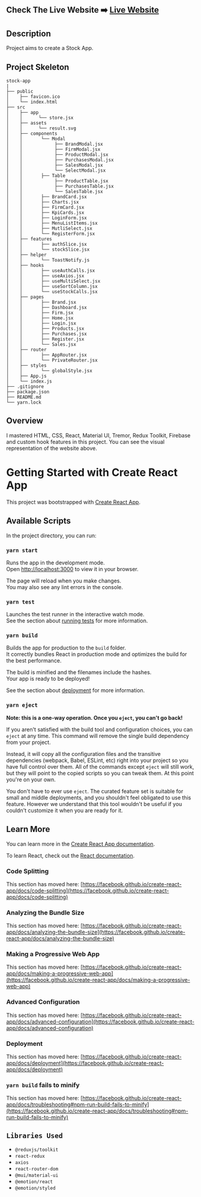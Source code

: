 ## Check The Live Website ➡️ [Live Website]("https://stock-app-gules.vercel.app/")

## Description

Project aims to create a Stock App.

## Project Skeleton

    stock-app
    |
    ├── public
    │    ├── favicon.ico
    │    └── index.html
    ├── src
    │    ├── app
    │    │      └── store.jsx
    │    ├── assets
    │    │      └── result.svg
    │    ├── components
    │    │       └── Modal
    │    │            ├── BrandModal.jsx
    │    │            ├── FirmModal.jsx
    │    │            ├── ProductModal.jsx
    │    │            ├── PurchasesModal.jsx
    │    │            ├── SalesModal.jsx
    │    │            └── SelectModal.jsx
    │    │       ├── Table
    │    │            ├── ProductTable.jsx
    │    │            ├── PurchasesTable.jsx
    │    │            └── SalesTable.jsx
    │    │       ├── BrandCard.jsx
    │    │       ├── Charts.jsx
    │    │       ├── FirmCard.jsx
    │    │       ├── KpiCards.jsx
    │    │       ├── LoginForm.jsx
    │    │       ├── MenuListItems.jsx
    │    │       ├── MutliSelect.jsx
    │    │       └── RegisterForm.jsx
    │    ├── features
    │    │       ├── authSlice.jsx
    │    │       └── stockSlice.jsx
    │    ├── helper
    │    │       └── ToastNotify.js
    │    ├── hooks
    │    │       ├── useAuthCalls.jsx
    │    │       ├── useAxios.jsx
    │    │       ├── useMultiSelect.jsx
    │    │       ├── useSortColumn.jsx
    │    │       └── useStockCalls.jsx
    │    ├── pages
    │    │       ├── Brand.jsx
    │    │       ├── Dashboard.jsx
    │    │       ├── Firm.jsx
    │    │       ├── Home.jsx
    │    │       ├── Login.jsx
    │    │       ├── Products.jsx
    │    │       ├── Purchases.jsx
    │    │       ├── Register.jsx
    │    │       └── Sales.jsx
    │    ├── router
    │    │       ├── AppRouter.jsx
    │    │       └── PrivateRouter.jsx
    │    ├── styles
    │    │       └── globalStyle.jsx
    │    ├── App.js
    │    └── index.js
    ├── .gitignore
    ├── package.json
    ├── README.md
    └── yarn.lock

## Overview

I mastered HTML, CSS, React, Material UI, Tremor, Redux Toolkit, Firebase and custom hook features in this project. You can see the visual representation of the website above.

# Getting Started with Create React App

This project was bootstrapped with [Create React App](https://github.com/facebook/create-react-app).

## Available Scripts

In the project directory, you can run:

### `yarn start`

Runs the app in the development mode.\
Open [http://localhost:3000](http://localhost:3000) to view it in your browser.

The page will reload when you make changes.\
You may also see any lint errors in the console.

### `yarn test`

Launches the test runner in the interactive watch mode.\
See the section about [running tests](https://facebook.github.io/create-react-app/docs/running-tests) for more information.

### `yarn build`

Builds the app for production to the `build` folder.\
It correctly bundles React in production mode and optimizes the build for the best performance.

The build is minified and the filenames include the hashes.\
Your app is ready to be deployed!

See the section about [deployment](https://facebook.github.io/create-react-app/docs/deployment) for more information.

### `yarn eject`

**Note: this is a one-way operation. Once you `eject`, you can't go back!**

If you aren't satisfied with the build tool and configuration choices, you can `eject` at any time. This command will remove the single build dependency from your project.

Instead, it will copy all the configuration files and the transitive dependencies (webpack, Babel, ESLint, etc) right into your project so you have full control over them. All of the commands except `eject` will still work, but they will point to the copied scripts so you can tweak them. At this point you're on your own.

You don't have to ever use `eject`. The curated feature set is suitable for small and middle deployments, and you shouldn't feel obligated to use this feature. However we understand that this tool wouldn't be useful if you couldn't customize it when you are ready for it.

## Learn More

You can learn more in the [Create React App documentation](https://facebook.github.io/create-react-app/docs/getting-started).

To learn React, check out the [React documentation](https://reactjs.org/).

### Code Splitting

This section has moved here: [https://facebook.github.io/create-react-app/docs/code-splitting](https://facebook.github.io/create-react-app/docs/code-splitting)

### Analyzing the Bundle Size

This section has moved here: [https://facebook.github.io/create-react-app/docs/analyzing-the-bundle-size](https://facebook.github.io/create-react-app/docs/analyzing-the-bundle-size)

### Making a Progressive Web App

This section has moved here: [https://facebook.github.io/create-react-app/docs/making-a-progressive-web-app](https://facebook.github.io/create-react-app/docs/making-a-progressive-web-app)

### Advanced Configuration

This section has moved here: [https://facebook.github.io/create-react-app/docs/advanced-configuration](https://facebook.github.io/create-react-app/docs/advanced-configuration)

### Deployment

This section has moved here: [https://facebook.github.io/create-react-app/docs/deployment](https://facebook.github.io/create-react-app/docs/deployment)

### `yarn build` fails to minify

This section has moved here: [https://facebook.github.io/create-react-app/docs/troubleshooting#npm-run-build-fails-to-minify](https://facebook.github.io/create-react-app/docs/troubleshooting#npm-run-build-fails-to-minify)

## `Libraries Used`

- `@reduxjs/toolkit`
- `react-redux`
- `axios`
- `react-router-dom`
- `@mui/material-ui`
- `@emotion/react`
- `@emotion/styled`
